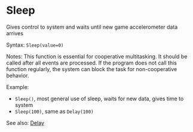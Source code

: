 # Sleep

Gives control to system and waits until new game accelerometer data arrives

Syntax: `Sleep(value=0)`

Notes: This function is essential for cooperative multitasking. It should be called after all events are processed. If the program does not call this function regularly, the system can block the task for non-cooperative behavior.

Example:

* `Sleep()`, most general use of sleep, waits for new data, gives time to system
* `Sleep(100)`, same as `Delay(100)` 

See also: [Delay](/api-native-functions/delay.md)

